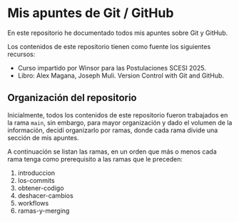 # Mis apuntes de Git / GitHub

En este repositorio he documentado todos mis apuntes sobre Git y GitHub.

Los contenidos de este repositorio tienen como fuente los siguientes recursos:

* Curso impartido por Winsor para las Postulaciones SCESI 2025.
* Libro: Alex Magana, Joseph Muli. Version Control with Git and GitHub.

## Organización del repositorio

Inicialmente, todos los contenidos de este repositorio fueron trabajados en la rama `main`, sin embargo, para mayor organización y dado el volumen de la información, decidí organizarlo por ramas, donde cada rama divide una sección de mis apuntes. 

A continuación se listan las ramas, en un orden que más o menos cada rama tenga como prerequisito a las ramas que le preceden:

1. introduccion
2. los-commits
3. obtener-codigo
4. deshacer-cambios
5. workflows
6. ramas-y-merging